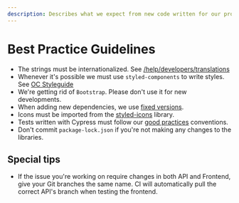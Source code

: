 ```yaml
---
description: Describes what we expect from new code written for our product
---
```


# Best Practice Guidelines



* The strings must be internationalized. See [/help/developers/translations](https://docs.opencollective.com/help/developers/translations)
* Whenever it's possible we must use `styled-components` to write styles. See [OC Styleguide](https://opencollective-styleguide.now.sh/)
* We're getting rid of `Bootstrap`. Please don't use it for new developments.
* When adding new dependencies, we use [fixed versions](https://docs.npmjs.com/about-semantic-versioning).
* Icons must be imported from the [styled-icons](http://styled-icons.js.org/) library.
* Tests written with Cypress must follow our [good practices](https://docs.opencollective.com/help/developers/testing-with-cypress) conventions.
* Don't commit `package-lock.json` if you're not making any changes to the libraries.

## Special tips

* If the issue you're working on require changes in both API and Frontend, give your Git branches the same name. CI will automatically pull the correct API's branch when testing the frontend.

